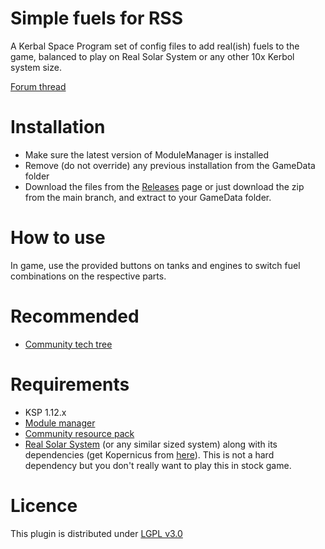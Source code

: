 # Simple fuels for RSS

A Kerbal Space Program set of config files to add real(ish) fuels to the game, balanced to play on Real Solar System or any other 10x Kerbol system size.

[Forum thread](https://forum.kerbalspaceprogram.com/index.php?/topic/205779-v001ksp-112x-simple-fuels-for-rss-have-fun-exploring-the-solar-system-with-stockstockalike-parts-and-realish-fuels/)

# Installation

- Make sure the latest version of ModuleManager is installed
- Remove (do not override) any previous installation from the GameData folder
- Download the files from the [Releases](https://github.com/mateusviccari/SimpleFuelsForRss/releases) page or just download the zip from the main branch, and extract to your GameData folder.

# How to use

In game, use the provided buttons on tanks and engines to switch fuel combinations on the respective parts.

# Recommended

- [Community tech tree](https://github.com/post-kerbin-mining-corporation/CommunityTechTree/releases)

# Requirements

- KSP 1.12.x
- [Module manager](https://forum.kerbalspaceprogram.com/index.php?/topic/50533-18x-112x-module-manager-421-august-1st-2021-locked-inside-edition/)
- [Community resource pack](https://github.com/BobPalmer/CommunityResourcePack)
- [Real Solar System](https://github.com/KSP-RO/RealSolarSystem/releases) (or any similar sized system) along with its dependencies (get Kopernicus from [here](https://github.com/kopernicus/kopernicus/releases)). This is not a hard dependency but you don't really want to play this in stock game.

# Licence
This plugin is distributed under [LGPL v3.0](http://www.gnu.org/licenses/lgpl-3.0.en.html)